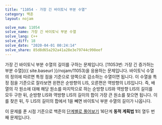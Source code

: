 ```yaml
---
title: "11054 - 가장 긴 바이토닉 부분 수열"
category: 백준
layout: nojam

solve_num: 11054
solve_name: 가장 긴 바이토닉 부분 수열
solve_lang: C++
solve_diff: 18
solve_date: "2020-04-01 00:24:14"
solve_share: 85d8d65a292a41a28e3e79744c998eef
---
```


가장 긴 바이토닉 부분 수열의 길이를 구하는 문제입니다. [11053번: 가장 긴 증가하는 부분 수열]({{ site.baseurl }}/nojam/11053)을 응용하는 문제입니다. 바이토닉 수열의 정의에 따르면 특정 점을 기준으로 양쪽으로 감소하는 수열이면 됩니다. 이 수열을 특정 점을 기준으로 잘라보면 왼편은 순방향의 LIS, 오른편은 역방향의 LIS입니다. 즉, 배열의 각 원소에 대해 해당 원소를 마지막으로 하는 순방향 LIS와 역방향 LIS의 길이를 모두 구한 뒤, 순방향 LIS와 역방향 LIS의 길이의 합이 가장 큰 원소를 찾으면 됩니다. 이를 찾은 뒤, 두 LIS의 길이의 합에서 1을 빼면 바이토닉 부분 수열의 길이가 나옵니다.

이 문제를 푼 시점 기준으로 백준의 [단계별로 풀어보기](http://noj.am/p/s) 16단계 **동적 계획법 1**의 열두 번째 문제입니다.
